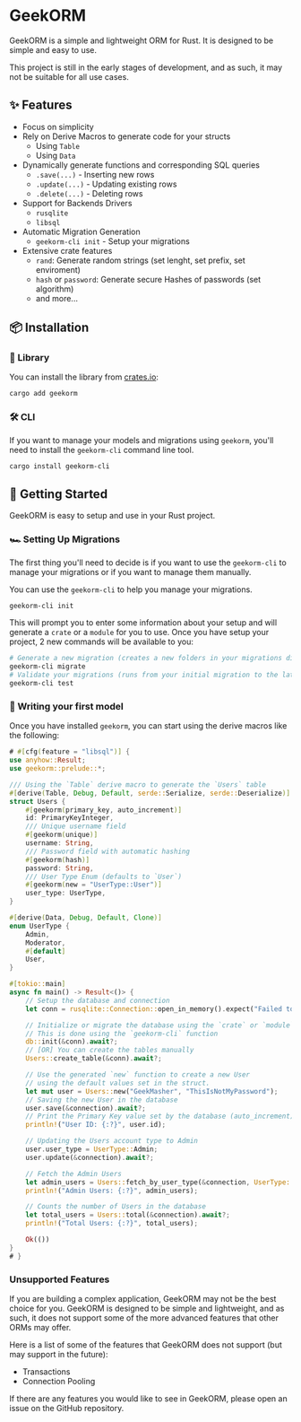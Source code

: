 # GeekORM

GeekORM is a simple and lightweight ORM for Rust. It is designed to be simple and easy to use.

This project is still in the early stages of development, and as such, it may not be suitable for all use cases.

## ✨ Features

- Focus on simplicity
- Rely on Derive Macros to generate code for your structs
  - Using `Table`
  - Using `Data`
- Dynamically generate functions and corresponding SQL queries
  - `.save(...)` - Inserting new rows
  - `.update(...)` - Updating existing rows
  - `.delete(...)` - Deleting rows
- Support for Backends Drivers
  - `rusqlite`
  - `libsql`
- Automatic Migration Generation
  - `geekorm-cli init` - Setup your migrations
- Extensive crate features
  - `rand`: Generate random strings (set lenght, set prefix, set enviroment)
  - `hash` or `password`: Generate secure Hashes of passwords (set algorithm)
  - and more...

## 📦 Installation

### 🦀 Library

You can install the library from [crates.io][crates]:

```bash
cargo add geekorm
```

### 🛠️ CLI

If you want to manage your models and migrations using `geekorm`, you'll need to install the `geekorm-cli` command line tool.

```bash
cargo install geekorm-cli
```

## 🏃 Getting Started

GeekORM is easy to setup and use in your Rust project.

### 🏎️ Setting Up Migrations

The first thing you'll need to decide is if you want to use the `geekorm-cli` to manage your migrations or if you want to manage them manually.

You can use the `geekorm-cli` to help you manage your migrations.

```bash
geekorm-cli init
```

This will prompt you to enter some information about your setup and will generate a `crate` or a `module` for you to use.
Once you have setup your project, 2 new commands will be available to you:

```bash
# Generate a new migration (creates a new folders in your migrations directory)
geekorm-cli migrate 
# Validate your migrations (runs from your initial migration to the latest)
geekorm-cli test
```

### 🚀 Writing your first model

Once you have installed `geekorm`, you can start using the derive macros like the following:

```rust
# #[cfg(feature = "libsql")] {
use anyhow::Result;
use geekorm::prelude::*;

/// Using the `Table` derive macro to generate the `Users` table
#[derive(Table, Debug, Default, serde::Serialize, serde::Deserialize)]
struct Users {
    #[geekorm(primary_key, auto_increment)]
    id: PrimaryKeyInteger,
    /// Unique username field
    #[geekorm(unique)]
    username: String,
    /// Password field with automatic hashing
    #[geekorm(hash)]
    password: String,
    /// User Type Enum (defaults to `User`)
    #[geekorm(new = "UserType::User")]
    user_type: UserType,
}

#[derive(Data, Debug, Default, Clone)]
enum UserType {
    Admin,
    Moderator,
    #[default]
    User,
}

#[tokio::main]
async fn main() -> Result<()> {
    // Setup the database and connection
    let conn = rusqlite::Connection::open_in_memory().expect("Failed to open database");

    // Initialize or migrate the database using the `crate` or `module`.
    // This is done using the `geekorm-cli` function
    db::init(&conn).await?;
    // [OR] You can create the tables manually
    Users::create_table(&conn).await?;

    // Use the generated `new` function to create a new User
    // using the default values set in the struct.
    let mut user = Users::new("GeekMasher", "ThisIsNotMyPassword");
    // Saving the new User in the database
    user.save(&connection).await?;
    // Print the Primary Key value set by the database (auto_increment)
    println!("User ID: {:?}", user.id);

    // Updating the Users account type to Admin
    user.user_type = UserType::Admin;
    user.update(&connection).await?;

    // Fetch the Admin Users
    let admin_users = Users::fetch_by_user_type(&connection, UserType::Admin).await?;
    println!("Admin Users: {:?}", admin_users);

    // Counts the number of Users in the database
    let total_users = Users::total(&connection).await?;
    println!("Total Users: {:?}", total_users);

    Ok(())
}
# }
```

### Unsupported Features

 If you are building a complex application, GeekORM may not be the best choice for you.
 GeekORM is designed to be simple and lightweight, and as such, it does not support some of the more advanced features that other ORMs may offer.

 Here is a list of some of the features that GeekORM does not support (but may support in the future):

- Transactions
- Connection Pooling

 If there are any features you would like to see in GeekORM, please open an issue on the GitHub repository.

<!-- Resources -->
[crates]: https://crates.io
[crates-io]: https://crates.io/crates/geekorm
